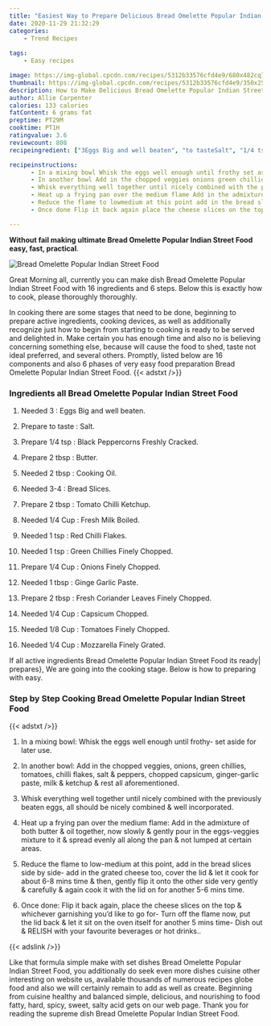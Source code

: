 ```yaml
---
title: "Easiest Way to Prepare Delicious Bread Omelette Popular Indian Street Food"
date: 2020-11-29 21:32:29
categories:
    - Trend Recipes
    
tags:
    - Easy recipes

image: https://img-global.cpcdn.com/recipes/5312b33576cfd4e9/680x482cq70/bread-omelette-popular-indian-street-food-recipe-main-photo.jpg
thumbnail: https://img-global.cpcdn.com/recipes/5312b33576cfd4e9/350x250cq70/bread-omelette-popular-indian-street-food-recipe-main-photo.jpg
description: How to Make Delicious Bread Omelette Popular Indian Street Food with 16 ingredients and 6 stages of easy cooking.
author: Allie Carpenter
calories: 133 calories
fatContent: 6 grams fat
preptime: PT29M
cooktime: PT1H
ratingvalue: 3.6
reviewcount: 808
recipeingredient: ["3Eggs Big and well beaten", "to tasteSalt", "1/4 tspBlack Peppercorns Freshly Cracked", "2 tbspButter", "2 tbspCooking Oil", "3-4Bread Slices", "2 tbspTomato Chilli Ketchup", "1/4 CupFresh Milk Boiled", "1 tspRed Chilli Flakes", "1 tspGreen Chillies Finely Chopped", "1/4 CupOnions Finely Chopped", "1 tbspGinge Garlic Paste", "2 tbspFresh Coriander Leaves Finely Chopped", "1/4 CupCapsicum Chopped", "1/8 CupTomatoes Finely Chopped", "1/4 CupMozzarella Finely Grated"]

recipeinstructions: 
      - In a mixing bowl Whisk the eggs well enough until frothy set aside for later use 
      - In another bowl Add in the chopped veggies onions green chillies tomatoes chilli flakes salt  peppers chopped capsicum gingergarlic paste milk  ketchup  rest all aforementioned 
      - Whisk everything well together until nicely combined with the previously beaten eggs all should be nicely combined  well incorporated 
      - Heat up a frying pan over the medium flame Add in the admixture of both butter  oil together now slowly  gently pour in the eggsveggies mixture to it  spread evenly all along the pan  not lumped at certain areas 
      - Reduce the flame to lowmedium at this point add in the bread slices side by side add in the grated cheese too cover the lid  let it cook for about 68 mins time  then gently flip it onto the other side very gently  carefully  again cook it with the lid on for another 56 mins time 
      - Once done Flip it back again place the cheese slices on the top  whichever garnishing youd like to go for Turn off the flame now put the lid back  let it sit on the oven itself for another 5 mins time Dish out  RELISH with your favourite beverages or hot drinks

---
```




**Without fail making ultimate Bread Omelette Popular Indian Street Food easy, fast, practical**. 


![Bread Omelette Popular Indian Street Food](https://img-global.cpcdn.com/recipes/5312b33576cfd4e9/680x482cq70/bread-omelette-popular-indian-street-food-recipe-main-photo.jpg "Bread Omelette Popular Indian Street Food")




Great Morning all, currently you can make dish Bread Omelette Popular Indian Street Food with 16 ingredients and 6 steps. Below this is exactly how to cook, please thoroughly thoroughly.

In cooking there are some stages that need to be done, beginning to prepare active ingredients, cooking devices, as well as additionally recognize just how to begin from starting to cooking is ready to be served and delighted in. Make certain you has enough time and also no is believing concerning something else, because will cause the food to shed, taste not ideal preferred, and several others. Promptly, listed below are 16 components and also 6 phases of very easy food preparation Bread Omelette Popular Indian Street Food.
{{< adstxt />}}

### Ingredients all Bread Omelette Popular Indian Street Food


1. Needed 3 : Eggs Big and well beaten.

1. Prepare to taste : Salt.

1. Prepare 1/4 tsp : Black Peppercorns Freshly Cracked.

1. Prepare 2 tbsp : Butter.

1. Needed 2 tbsp : Cooking Oil.

1. Needed 3-4 : Bread Slices.

1. Prepare 2 tbsp : Tomato Chilli Ketchup.

1. Needed 1/4 Cup : Fresh Milk Boiled.

1. Needed 1 tsp : Red Chilli Flakes.

1. Needed 1 tsp : Green Chillies Finely Chopped.

1. Prepare 1/4 Cup : Onions Finely Chopped.

1. Needed 1 tbsp : Ginge Garlic Paste.

1. Prepare 2 tbsp : Fresh Coriander Leaves Finely Chopped.

1. Needed 1/4 Cup : Capsicum Chopped.

1. Needed 1/8 Cup : Tomatoes Finely Chopped.

1. Needed 1/4 Cup : Mozzarella Finely Grated.



If all active ingredients Bread Omelette Popular Indian Street Food its ready| prepares}, We are going into the cooking stage. Below is how to preparing with easy.

### Step by Step Cooking Bread Omelette Popular Indian Street Food

{{< adstxt />}}


1. In a mixing bowl: Whisk the eggs well enough until frothy- set aside for later use.



1. In another bowl: Add in the chopped veggies, onions, green chillies, tomatoes, chilli flakes, salt &amp; peppers, chopped capsicum, ginger-garlic paste, milk &amp; ketchup &amp; rest all aforementioned.



1. Whisk everything well together until nicely combined with the previously beaten eggs, all should be nicely combined &amp; well incorporated.



1. Heat up a frying pan over the medium flame: Add in the admixture of both butter &amp; oil together, now slowly &amp; gently pour in the eggs-veggies mixture to it &amp; spread evenly all along the pan &amp; not lumped at certain areas.



1. Reduce the flame to low-medium at this point, add in the bread slices side by side- add in the grated cheese too, cover the lid &amp; let it cook for about 6-8 mins time &amp; then, gently flip it onto the other side very gently &amp; carefully &amp; again cook it with the lid on for another 5-6 mins time.



1. Once done: Flip it back again, place the cheese slices on the top &amp; whichever garnishing you’d like to go for- Turn off the flame now, put the lid back &amp; let it sit on the oven itself for another 5 mins time- Dish out &amp; RELISH with your favourite beverages or hot drinks..





{{< adslink />}}

Like that formula simple make with set dishes Bread Omelette Popular Indian Street Food, you additionally do seek even more dishes cuisine other interesting on website us, available thousands of numerous recipes globe food and also we will certainly remain to add as well as create. Beginning from cuisine healthy and balanced simple, delicious, and nourishing to food fatty, hard, spicy, sweet, salty acid gets on our web page. Thank you for reading the supreme dish Bread Omelette Popular Indian Street Food.
